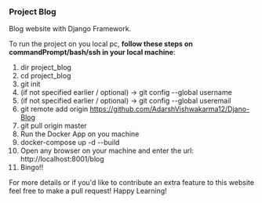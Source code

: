 ### Project Blog
Blog website with Django Framework.

To run the project on you local pc, **follow these steps on commandPrompt/bash/ssh in your local machine**:

  1. dir project_blog
  2. cd project_blog
  3. git init
  4. (if not specified earlier / optional) -> git config --global username
  5. (if not specified earlier / optional) -> git config --global useremail
  6. git remote add origin https://github.com/AdarshVishwakarma12/Djano-Blog
  7. git pull origin master
  8. Run the Docker App on you machine
  9. docker-compose up -d --build
  10. Open any browser on your machine and enter the url: http://localhost:8001/blog
  11. Bingo!!

For more details or if you'd like to contribute an extra feature to this website feel free to make a pull request!
Happy Learning!
